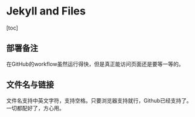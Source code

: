 # Jekyll and Files

[toc]

## 部署备注

在GitHub的workflow虽然运行得快，但是真正能访问页面还是要等一等的。

## 文件名与链接

文件名支持中英文字符，支持空格。只要浏览器支持就行，Github已经支持了。一切都配好了，方心用。